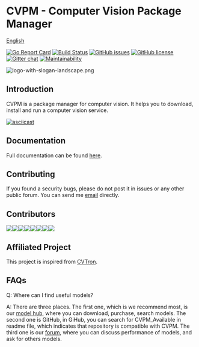 # CVPM - Computer Vision Package Manager

[English](https://cvpm.autoai.org/en-US/guide/)

[![Go Report Card](https://goreportcard.com/badge/github.com/unarxiv/cvpm)](https://goreportcard.com/report/github.com/unarxiv/cvpm)
[![Build Status](https://travis-ci.org/unarxiv/CVPM.svg?branch=master)](https://travis-ci.org/unarxiv/CVPM)
[![GitHub issues](https://img.shields.io/github/issues/unarxiv/cvpm.svg?style=flat-square)](https://github.com/unarxiv/cvpm/issues)
[![GitHub license](https://img.shields.io/github/license/unarxiv/cvpm.svg?style=flat-square)](https://github.com/unarxiv/CVPM/blob/master/LICENSE)
[![Gitter chat](https://badges.gitter.im/gitterHQ/gitter.png)](https://gitter.im/unarxiv/cvpm)
[![Maintainability](https://api.codeclimate.com/v1/badges/d66183d5e7ed7d8f0ca2/maintainability)](https://codeclimate.com/github/unarxiv/CVPM/maintainability)

![logo-with-slogan-landscape.png](https://i.loli.net/2018/10/20/5bcb455c17616.png)

## Introduction

CVPM is a package manager for computer vision. It helps you to download, install and run a computer vision service.

[![asciicast](https://asciinema.org/a/YRgOSy1a7WwdPyK77PEgE12Kl.png)](https://asciinema.org/a/YRgOSy1a7WwdPyK77PEgE12Kl)

## Documentation

Full documentation can be found [here](https://cvpm.autoai.org).

## Contributing

If you found a security bugs, please do not post it in issues or any other public forum. You can send me [email](mailto:xiaozhe.yaoi@qq.com) directly.

## Contributors
[![](https://sourcerer.io/fame/xzyaoi/unarxiv/CVPM/images/0)](https://sourcerer.io/fame/xzyaoi/unarxiv/CVPM/links/0)[![](https://sourcerer.io/fame/xzyaoi/unarxiv/CVPM/images/1)](https://sourcerer.io/fame/xzyaoi/unarxiv/CVPM/links/1)[![](https://sourcerer.io/fame/xzyaoi/unarxiv/CVPM/images/2)](https://sourcerer.io/fame/xzyaoi/unarxiv/CVPM/links/2)[![](https://sourcerer.io/fame/xzyaoi/unarxiv/CVPM/images/3)](https://sourcerer.io/fame/xzyaoi/unarxiv/CVPM/links/3)[![](https://sourcerer.io/fame/xzyaoi/unarxiv/CVPM/images/4)](https://sourcerer.io/fame/xzyaoi/unarxiv/CVPM/links/4)[![](https://sourcerer.io/fame/xzyaoi/unarxiv/CVPM/images/5)](https://sourcerer.io/fame/xzyaoi/unarxiv/CVPM/links/5)[![](https://sourcerer.io/fame/xzyaoi/unarxiv/CVPM/images/6)](https://sourcerer.io/fame/xzyaoi/unarxiv/CVPM/links/6)[![](https://sourcerer.io/fame/xzyaoi/unarxiv/CVPM/images/7)](https://sourcerer.io/fame/xzyaoi/unarxiv/CVPM/links/7)


## Affiliated Project

This project is inspired from [CVTron](https://docs.cvtron.org).

## FAQs

Q: Where can I find useful models?

A: There are three places. The first one, which is we recommend most, is our [model hub](https://hub.autoai.org), where you can download, purchase, search models. The second one is GitHub, in GiHub, you can search for CVPM_Available in readme file, which indicates that repository is compatible with CVPM. The third one is our [forum](https://forum.cvtron.xyz), where you can discuss performance of models, and ask for others models.